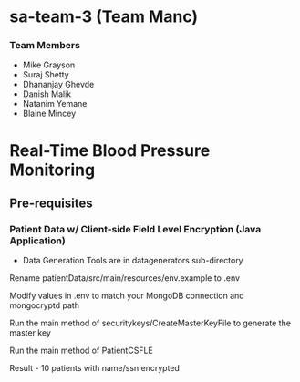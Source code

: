 # sa-team-3 (Team Manc)

### Team Members
* Mike Grayson
* Suraj Shetty
* Dhananjay Ghevde
* Danish Malik
* Natanim Yemane
* Blaine Mincey

# Real-Time Blood Pressure Monitoring

## Pre-requisites
### Patient Data w/ Client-side Field Level Encryption (Java Application)
* Data Generation Tools are in datagenerators sub-directory

Rename patientData/src/main/resources/env.example to .env

Modify values in .env to match your MongoDB connection and mongocryptd path

Run the main method of securitykeys/CreateMasterKeyFile to generate the master key

Run the main method of PatientCSFLE

Result - 10 patients with name/ssn encrypted


